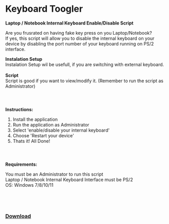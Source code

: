 # Keyboard Toogler

<b>Laptop / Notebook Internal Keyboard Enable/Disable Script</b> <br> 

Are you frusrated on having fake key press on you Laptop/Notebook? <br> 
If yes, this script will allow you to disable the internal keyboard on your device by disabling the port number of your keyboard running on PS/2 interface. <br> 

<b>Instalation Setup </b> <br>
Instalation Setup wil be usefull, if you are switching with external keyboard. <br>
 <br>
<b>Script</b> <br>
Script is good if you want to view/modify it. (Remember to run the script as Administrator)<br>
#
<br>
<b>Instructions:</b>  <br>

1. Install the application <br>
2. Run the application as Administrator <br>
3. Select 'enable/disable your internal keyboard' <br>
4. Choose 'Restart your device' <br>
5. Thats it! All Done!
#
<br>
<b>Requirements:</b>  <br>

You must be an Administrator to run this script  <br>
Laptop / Notebook Internal Keyboard Interface must be PS/2  <br>
OS: Windows 7/8/10/11
#
<br>
<a href="https://github.com/yedkriz/keyboard-toogler/releases/latest"><h3>Download</h3></a>
